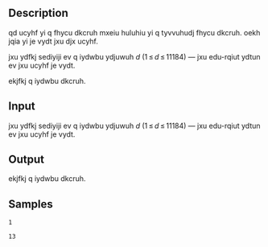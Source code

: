 ## Description

<div><p>qd ucyhf yi q fhycu dkcruh mxeiu huluhiu yi q tyvvuhudj fhycu dkcruh. oekh jqia yi je vydt jxu djx ucyhf.</p></div><div class="input-specification"><p>jxu ydfkj sediyiji ev q iydwbu ydjuwuh <span class="tex-span"><i>d</i></span> (<span class="tex-span">1 ≤ <i>d</i> ≤ 11184</span>) — jxu edu-rqiut ydtun ev jxu ucyhf je vydt.</p></div><div class="output-specification"><p>ekjfkj q iydwbu dkcruh.</p></div>


## Input

<p>jxu ydfkj sediyiji ev q iydwbu ydjuwuh <span class="tex-span"><i>d</i></span> (<span class="tex-span">1 ≤ <i>d</i> ≤ 11184</span>) — jxu edu-rqiut ydtun ev jxu ucyhf je vydt.</p>


## Output

<p>ekjfkj q iydwbu dkcruh.</p>


## Samples

```input1
1

```

```output1
13

```



